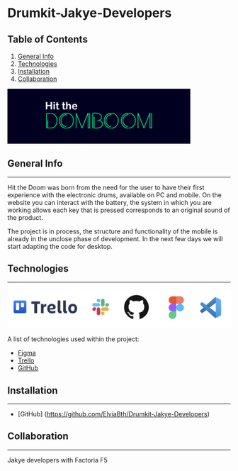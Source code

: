 # Drumkit-Jakye-Developers

## Table of Contents
1. [General Info](#general-info)
2. [Technologies](#technologies)
3. [Installation](#installation)
4. [Collaboration](#collaboration)

 
![Image text](https://github.com/ElviaBth/Drumkit-Jakye-Developers/blob/readme-creation/assets/images/readme/logo-drumkit.png)

## General Info

***

Hit the Doom was born from the need for the user to have their first experience with the electronic drums, available on PC and mobile.  On the website you can interact with the battery,  the system in which you are working allows each key that is pressed corresponds to an original sound of the product.

The project is in process, the structure and functionality of the mobile is already in the unclose phase of development. In the next few days we will start adapting the code for desktop.


## Technologies

***


![Image text](https://github.com/ElviaBth/Drumkit-Jakye-Developers/blob/readme-creation/assets/images/readme/logos-tecnologies.png)


A list of technologies used within the project:

* [Figma](https://www.figma.com/file/FPrc78j7fOe565Zv1I7Imp/Jakye-developers?node-id=1%3A2&t=rOH7s0Vs1hW64FUe-0) 
* [Trello](https://trello.com/b/uXh6SzoT/jakye-developers)
* [GitHub](https://github.com/ElviaBth/Drumkit-Jakye-Developers) 

## Installation

***

* [GitHub] (https://github.com/ElviaBth/Drumkit-Jakye-Developers)


## Collaboration

***

Jakye developers with Factoria F5
